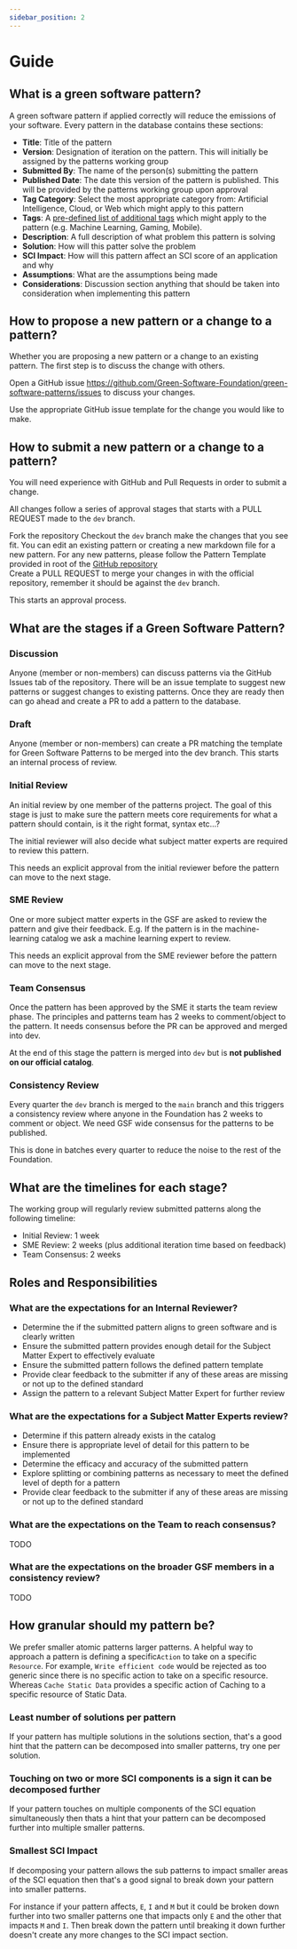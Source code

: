 ```yaml
---
sidebar_position: 2
---
```


# Guide

## What is a green software pattern?

A green software pattern if applied correctly will reduce the emissions of your software. Every pattern in the database contains these sections:

* **Title**: Title of the pattern
* **Version**: Designation of iteration on the pattern. This will initially be assigned by the patterns working group
* **Submitted By**: The name of the person(s) submitting the pattern
* **Published Date**: The date this version of the pattern is published. This will be provided by the patterns working group upon approval
* **Tag Category**: Select the most appropriate category from: Artificial Intelligence, Cloud, or Web which might apply to this pattern
* **Tags**: A [pre-defined list of additional tags](/docs/tags.md) which might apply to the pattern (e.g. Machine Learning, Gaming, Mobile).
* **Description**: A full description of what problem this pattern is solving
* **Solution**: How will this patter solve the problem
* **SCI Impact**: How will this pattern affect an SCI score of an application and why
* **Assumptions**: What are the assumptions being made
* **Considerations**: Discussion section anything that should be taken into consideration when implementing this pattern 

## How to **propose** a new pattern or a change to a pattern?

Whether you are proposing a new pattern or a change to an existing pattern. The first step is to discuss the change with others.

Open a GitHub issue https://github.com/Green-Software-Foundation/green-software-patterns/issues to discuss your changes.

Use the appropriate GitHub issue template for the change you would like to make.

## How to **submit** a new pattern or a change to a pattern?

You will need experience with GitHub and Pull Requests in order to submit a change.

All changes follow a series of approval stages that starts with a PULL REQUEST made to the `dev` branch.

Fork the repository
Checkout the `dev` branch make the changes that you see fit. You can edit an existing pattern or creating a new markdown file for a new pattern. For any new patterns, please follow the Pattern Template provided in root of the [GitHub repository](https://github.com/Green-Software-Foundation/green-software-patterns)  
Create a PULL REQUEST to merge your changes in with the official repository, remember it should be against the `dev` branch.

This starts an approval process.

## What are the stages if a Green Software Pattern?

### Discussion
Anyone (member or non-members) can discuss patterns via the GitHub Issues tab of the repository. There will be an issue template to suggest new patterns or suggest changes to existing patterns. Once they are ready then can go ahead and create a PR to add a pattern to the database.

### Draft
Anyone (member or non-members) can create a PR matching the template for Green Software Patterns to be merged into the dev branch. This starts an internal process of review.

### Initial Review
An initial review by one member of the patterns project. The goal of this stage is just to make sure the pattern meets core requirements for what a pattern should contain, is it the right format, syntax etc…?  

The initial reviewer will also decide what subject matter experts are required to review this pattern.  

This needs an explicit approval from the initial reviewer before the pattern can move to the next stage.  

### SME Review
One or more subject matter experts in the GSF are asked to review the pattern and give their feedback. E.g. If the pattern is in the machine-learning catalog we ask a machine learning expert to review.

This needs an explicit approval from the SME reviewer before the pattern can move to the next stage.

### Team Consensus
Once the pattern has been approved by the SME it starts the team review phase. The principles and patterns team has 2 weeks to comment/object to the pattern. It needs consensus before the PR can be approved and merged into dev.

At the end of this stage the pattern is merged into `dev` but is **not published on our official catalog**.

### Consistency Review
Every quarter the `dev` branch is merged to the `main` branch and this triggers a consistency review where anyone in the Foundation has 2 weeks to comment or object. We need GSF wide consensus for the patterns to be published.

This is done in batches every quarter to reduce the noise to the rest of the Foundation.

## What are the timelines for each stage?

The working group will regularly review submitted patterns along the following timeline:

* Initial Review: 1 week
* SME Review: 2 weeks (plus additional iteration time based on feedback)
* Team Consensus: 2 weeks

## Roles and Responsibilities

### What are the expectations for an Internal Reviewer?
- Determine the if the submitted pattern aligns to green software and is clearly written
- Ensure the submitted pattern provides enough detail for the Subject Matter Expert to effectively evaluate
- Ensure the submitted pattern follows the defined pattern template
- Provide clear feedback to the submitter if any of these areas are missing or not up to the defined standard 
- Assign the pattern to a relevant Subject Matter Expert for further review

### What are the expectations for a Subject Matter Experts review?
- Determine if this pattern already exists in the catalog
- Ensure there is appropriate level of detail for this pattern to be implemented
- Determine the efficacy and accuracy of the submitted pattern
- Explore splitting or combining patterns as necessary to meet the defined level of depth for a pattern 
- Provide clear feedback to the submitter if any of these areas are missing or not up to the defined standard 

### What are the expectations on the Team to reach consensus?
TODO

### What are the expectations on the broader GSF members in a consistency review?
TODO

## How granular should my pattern be?

We prefer smaller atomic patterns larger patterns. A helpful way to approach a pattern is defining a specific`Action` to take on a specific `Resource`. For example, `Write efficient code` would be rejected as too generic since there is no specific action to take on a specific resource. Whereas `Cache Static Data` provides a specific action of Caching to a specific resource of Static Data.  

### Least number of solutions per pattern

If your pattern has multiple solutions in the solutions section, that's a good hint that the pattern can be decomposed into smaller patterns, try one per solution.

### Touching on two or more SCI components is a sign it can be decomposed further

If your pattern touches on multiple components of the SCI equation simultaneously then thats a hint that your pattern can be decomposed further into multiple smaller patterns.

### Smallest SCI Impact

If decomposing your pattern allows the sub patterns to impact smaller areas of the SCI equation then that's a good signal to break down your pattern into smaller patterns.

For instance if your pattern affects, `E`, `I` and `M` but it could be broken down further into two smaller patterns one that impacts only `E` and the other that impacts `M` and `I`. Then break down the pattern until breaking it down further doesn't create any more changes to the SCI impact section.
